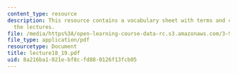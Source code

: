 ```yaml
---
content_type: resource
description: This resource contains a vocabulary sheet with terms and concepts from
  the lectures.
file: /media/https%3A/open-learning-course-data-rc.s3.amazonaws.com/3-987-human-origins-and-evolution-spring-2006/8a216ba1021ebf8cfd880126f13fcb05_lecture18_19.pdf
file_type: application/pdf
resourcetype: Document
title: lecture18_19.pdf
uid: 8a216ba1-021e-bf8c-fd88-0126f13fcb05
---
```

